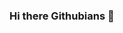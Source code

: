### Hi there Githubians 👋

<!--
**wvelting1/wvelting1** is a ✨ _special_ ✨ repository because its `README.md` (this file) appears on your GitHub profile.

###🔭 I’m currently working on whatever is currently on my mind.
- 🌱 I’m currently learning EVERYTHING!
- 👯 I’m looking to collaborate on new and exciting projects.
- 🤔 I’m looking for help with understanding the meaning of life ;)
- 💬 Ask me about ...
- 📫 How to reach me: ...
- 😄 Pronouns: ...
- ⚡ Fun fact: ...
-->
